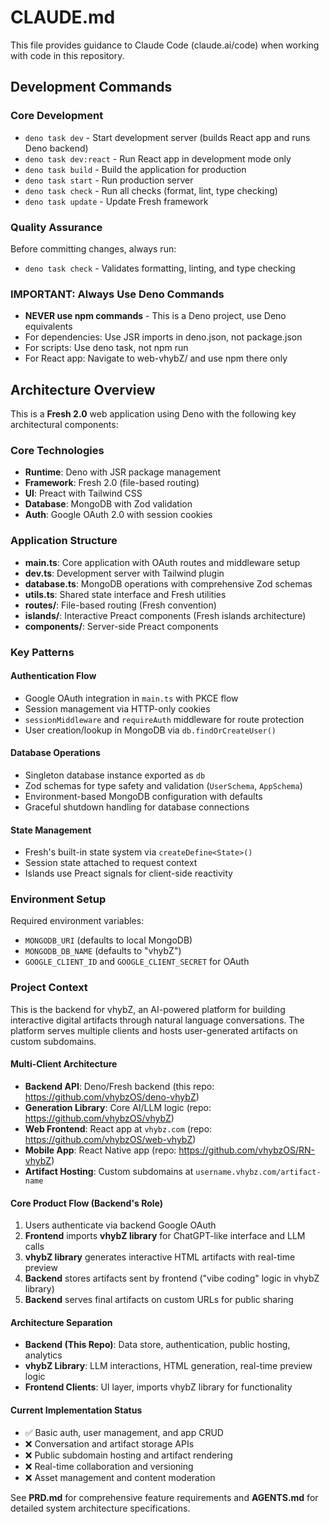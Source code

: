 # CLAUDE.md

This file provides guidance to Claude Code (claude.ai/code) when working with code in this repository.

## Development Commands

### Core Development
- `deno task dev` - Start development server (builds React app and runs Deno backend)
- `deno task dev:react` - Run React app in development mode only
- `deno task build` - Build the application for production
- `deno task start` - Run production server
- `deno task check` - Run all checks (format, lint, type checking)
- `deno task update` - Update Fresh framework

### Quality Assurance
Before committing changes, always run:
- `deno task check` - Validates formatting, linting, and type checking

### IMPORTANT: Always Use Deno Commands
- **NEVER use npm commands** - This is a Deno project, use Deno equivalents
- For dependencies: Use JSR imports in deno.json, not package.json
- For scripts: Use deno task, not npm run
- For React app: Navigate to web-vhybZ/ and use npm there only

## Architecture Overview

This is a **Fresh 2.0** web application using Deno with the following key architectural components:

### Core Technologies
- **Runtime**: Deno with JSR package management
- **Framework**: Fresh 2.0 (file-based routing)
- **UI**: Preact with Tailwind CSS
- **Database**: MongoDB with Zod validation
- **Auth**: Google OAuth 2.0 with session cookies

### Application Structure
- **main.ts**: Core application with OAuth routes and middleware setup
- **dev.ts**: Development server with Tailwind plugin
- **database.ts**: MongoDB operations with comprehensive Zod schemas
- **utils.ts**: Shared state interface and Fresh utilities
- **routes/**: File-based routing (Fresh convention)
- **islands/**: Interactive Preact components (Fresh islands architecture)
- **components/**: Server-side Preact components

### Key Patterns

#### Authentication Flow
- Google OAuth integration in `main.ts` with PKCE flow
- Session management via HTTP-only cookies
- `sessionMiddleware` and `requireAuth` middleware for route protection
- User creation/lookup in MongoDB via `db.findOrCreateUser()`

#### Database Operations
- Singleton database instance exported as `db`
- Zod schemas for type safety and validation (`UserSchema`, `AppSchema`)
- Environment-based MongoDB configuration with defaults
- Graceful shutdown handling for database connections

#### State Management
- Fresh's built-in state system via `createDefine<State>()`
- Session state attached to request context
- Islands use Preact signals for client-side reactivity

### Environment Setup
Required environment variables:
- `MONGODB_URI` (defaults to local MongoDB)
- `MONGODB_DB_NAME` (defaults to "vhybZ")
- `GOOGLE_CLIENT_ID` and `GOOGLE_CLIENT_SECRET` for OAuth

### Project Context
This is the backend for vhybZ, an AI-powered platform for building interactive digital artifacts through natural language conversations. The platform serves multiple clients and hosts user-generated artifacts on custom subdomains.

#### Multi-Client Architecture
- **Backend API**: Deno/Fresh backend (this repo: https://github.com/vhybzOS/deno-vhybZ)
- **Generation Library**: Core AI/LLM logic (repo: https://github.com/vhybzOS/vhybZ)
- **Web Frontend**: React app at `vhybz.com` (repo: https://github.com/vhybzOS/web-vhybZ)
- **Mobile App**: React Native app (repo: https://github.com/vhybzOS/RN-vhybZ)
- **Artifact Hosting**: Custom subdomains at `username.vhybz.com/artifact-name`

#### Core Product Flow (Backend's Role)
1. Users authenticate via backend Google OAuth
2. **Frontend** imports **vhybZ library** for ChatGPT-like interface and LLM calls
3. **vhybZ library** generates interactive HTML artifacts with real-time preview
4. **Backend** stores artifacts sent by frontend ("vibe coding" logic in vhybZ library)
5. **Backend** serves final artifacts on custom URLs for public sharing

#### Architecture Separation
- **Backend (This Repo)**: Data store, authentication, public hosting, analytics
- **vhybZ Library**: LLM interactions, HTML generation, real-time preview logic
- **Frontend Clients**: UI layer, imports vhybZ library for functionality

#### Current Implementation Status
- ✅ Basic auth, user management, and app CRUD
- ❌ Conversation and artifact storage APIs  
- ❌ Public subdomain hosting and artifact rendering
- ❌ Real-time collaboration and versioning
- ❌ Asset management and content moderation

See **PRD.md** for comprehensive feature requirements and **AGENTS.md** for detailed system architecture specifications.